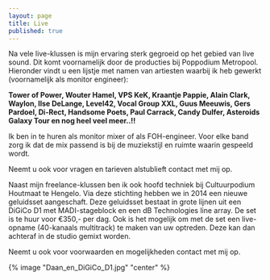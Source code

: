 ```yaml
---
layout: page
title: Live
published: true
---
```

Na vele live-klussen is mijn ervaring sterk gegroeid op het gebied van live sound. Dit komt voornamelijk door de producties bij Poppodium Metropool. Hieronder vindt u een lijstje met namen van artiesten waarbij ik heb gewerkt (voornamelijk als monitor engineer):

**Tower of Power, Wouter Hamel, VPS KeK, Kraantje Pappie, Alain Clark, Waylon, Ilse DeLange, Level42, Vocal Group XXL, Guus Meeuwis, Gers Pardoel, Di-Rect, Handsome Poets, Paul Carrack, Candy Dulfer, Asteroids Galaxy Tour en nog heel veel meer..!!**

Ik ben in te huren als monitor mixer of als FOH-engineer. Voor elke band zorg ik  dat de mix passend is bij de muziekstijl en ruimte waarin gespeeld wordt.

Neemt u ook voor vragen en tarieven alstublieft contact met mij op.

Naast mijn freelance-klussen ben ik ook hoofd techniek bij Cultuurpodium Houtmaat te Hengelo. Via deze stichting hebben we in 2014 een nieuwe geluidsset aangeschaft. Deze geluidsset bestaat in grote lijnen uit een DiGiCo D1 met MADI-stageblock en een dB Technologies line array. De set is te huur voor €350,- per dag. Ook is het mogelijk om met de set een live-opname (40-kanaals multitrack) te maken van uw optreden. Deze kan dan achteraf in de studio gemixt worden.

Neemt u ook voor voorwaarden en mogelijkheden contact met mij op.

{% image "Daan_en_DiGiCo_D1.jpg" "center" %}